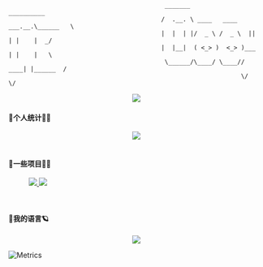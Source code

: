 ```
                                           _______                     __________ 
                                          /  .__. \ ____   ____ ___.__.\______   \
                                          |  |  | |/  _ \ /  _ \  ||  | |    |  _/
                                          |  |__|  ( <_> )  <_> )___  | |    |   \
                                           \______/\____/ \____// ____| |______  /
                                                                \/             \/ 
```

<div align='center'><img src="https://cdn.jsdelivr.net/gh/sun0225SUN/sun0225SUN/profile-snake-contrib/github-contribution-grid-snake-dark.svg" /></div>

#### 💖个人统计👨‍💻

<div align='center'><img src="https://github-readme-stats.vercel.app/api?username=catchcodes&hide=contribs,prs&count_private=true&show_icons=true&theme=calm"></div>

</br>

#### 🚀一些项目🏄‍♂️

<figure class="half">  
  <a href="https://github.com/catchcodes/DIP_GUI">
      <img src="https://github-readme-stats.vercel.app/api/pin/?username=catchcodes&repo=DIP_GUI">
  </a>  
  <a href=https://github.com/catchcodes/catchcodes.github.io>
      <img src="https://github-readme-stats.vercel.app/api/pin/?username=catchcodes&repo=catchcodes.github.io">
  </a> 
</figure>

</br>

#### 💪我的语言🪐

<div align=center>
  <a href="https://github.com/catchcodes/github-readme-stats">
    <img src="https://github-readme-stats.vercel.app/api/top-langs/?username=catchcodes&layout=compact">
  </a>
</div>

![Metrics](https://metrics.lecoq.io/catchcodes?template=classic&isocalendar=1&base=header%2C%20activity%2C%20community%2C%20repositories%2C%20metadata&base.indepth=false&base.hireable=false&base.skip=false&isocalendar=false&isocalendar.duration=half-year&config.timezone=Asia%2FShanghai)
